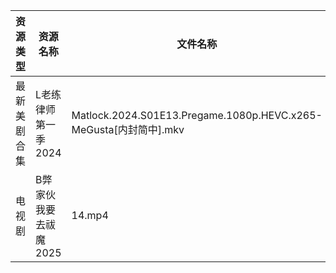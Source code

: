 | 资源类型   | 资源名称          | 文件名称                                                          | 分享链接                                 | 更新时间                |
| ------ | ------------- | ------------------------------------------------------------- | ------------------------------------ | ------------------- |
| 最新美剧合集 | L老练律师第一季2024  | Matlock.2024.S01E13.Pregame.1080p.HEVC.x265-MeGusta[内封简中].mkv | https://www.alipan.com/s/Tn6kkNJcvEB | 2025-02-28 16:06:14 |
| 电视剧    | B弊家伙我要去祓魔2025 | 14.mp4                                                        | https://pan.quark.cn/s/270975fbd054  | 2025-02-28 10:21:04 |
